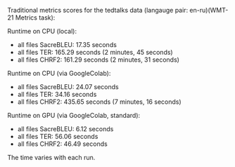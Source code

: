 Traditional metrics scores for the tedtalks data (langauge pair: en-ru)(WMT-21 Metrics task):

Runtime on CPU (local):

- all files SacreBLEU: 17.35 seconds
- all files TER: 165.29 seconds (2 minutes, 45 seconds) 
- all files CHRF2: 161.29 seconds (2 minutes, 31 seconds) 

Runtime on CPU (via GoogleColab):

- all files SacreBLEU: 24.07 seconds
- all files TER: 34.16 seconds
- all files CHRF2: 435.65 seconds (7 minutes, 16 seconds)

Runtime on GPU (via GoogleColab, standard):

- all files SacreBLEU: 6.12 seconds
- all files TER: 56.06 seconds
- all files CHRF2: 46.49 seconds

The time varies with each run.
